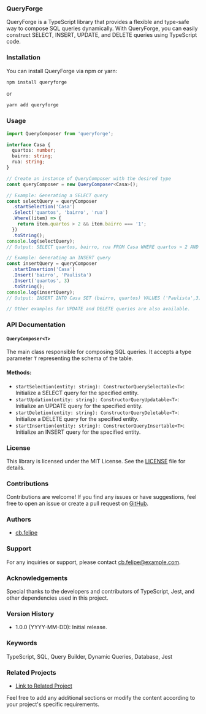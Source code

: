 ### QueryForge

QueryForge is a TypeScript library that provides a flexible and type-safe way to compose SQL queries dynamically. With QueryForge, you can easily construct SELECT, INSERT, UPDATE, and DELETE queries using TypeScript code.

### Installation

You can install QueryForge via npm or yarn:

```bash
npm install queryforge
```

or

```bash
yarn add queryforge
```

### Usage

```typescript
import QueryComposer from 'queryforge';

interface Casa {
  quartos: number;
  bairro: string;
  rua: string;
}

// Create an instance of QueryComposer with the desired type
const queryComposer = new QueryComposer<Casa>();

// Example: Generating a SELECT query
const selectQuery = queryComposer
  .startSelection('Casa')
  .Select('quartos', 'bairro', 'rua')
  .Where((item) => {
    return item.quartos > 2 && item.bairro === '1';
  })
  .toString();
console.log(selectQuery);
// Output: SELECT quartos, bairro, rua FROM Casa WHERE quartos > 2 AND bairro = '1';

// Example: Generating an INSERT query
const insertQuery = queryComposer
  .startInsertion('Casa')
  .Insert('bairro', 'Paulista')
  .Insert('quartos', 3)
  .toString();
console.log(insertQuery);
// Output: INSERT INTO Casa SET (bairro, quartos) VALUES ('Paulista',3);

// Other examples for UPDATE and DELETE queries are also available.
```

### API Documentation

#### `QueryComposer<T>`

The main class responsible for composing SQL queries. It accepts a type parameter `T` representing the schema of the table.

#### Methods:

- `startSelection(entity: string): ConstructorQuerySelectable<T>`: Initialize a SELECT query for the specified entity.
- `startUpdation(entity: string): ConstructorQueryUpdatable<T>`: Initialize an UPDATE query for the specified entity.
- `startDeletion(entity: string): ConstructorQueryDeletable<T>`: Initialize a DELETE query for the specified entity.
- `startInsertion(entity: string): ConstructorQueryInsertable<T>`: Initialize an INSERT query for the specified entity.

### License

This library is licensed under the MIT License. See the [LICENSE](LICENSE) file for details.

### Contributions

Contributions are welcome! If you find any issues or have suggestions, feel free to open an issue or create a pull request on [GitHub](https://github.com/felpereira/queryforge).

### Authors

- [cb.felipe](https://github.com/felpereira)

### Support

For any inquiries or support, please contact [cb.felipe@example.com](mailto:cb.felipe@example.com).

### Acknowledgements

Special thanks to the developers and contributors of TypeScript, Jest, and other dependencies used in this project.

### Version History

- 1.0.0 (YYYY-MM-DD): Initial release.

### Keywords

TypeScript, SQL, Query Builder, Dynamic Queries, Database, Jest

### Related Projects

- [Link to Related Project](https://github.com/felpereira/QueryForge)

Feel free to add any additional sections or modify the content according to your project's specific requirements.

